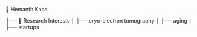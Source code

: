 👻 Hemanth Kapa

├── 📖 Research Interests
│   ├── cryo-electron tomography 
│   ├── aging
│   ├── startups
